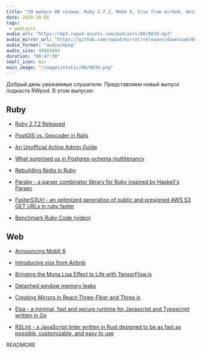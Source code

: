 ```yaml
---
title: "39 выпуск 08 сезона. Ruby 2.7.2, MobX 6, Visx from Airbnb, detached window memory leaks, Parsby, FasterS3Url, Elsa, RSLint и прочее"
date: 2020-10-05
tags:
 - podcasts
audio_url: "https://mp3.rwpod-assets.com/podcasts/08/0839.mp3"
audio_mirror_url: "https://github.com/rwpod/mirror/releases/download/08.39/0839.mp3"
audio_format: "audio/mpeg"
audio_size: 48883004
duration: "00:47:30"
small_icon: mic
main_image: "/images/static/08/0839.png"
---
```


Добрый день уважаемые слушатели. Представляем новый выпуск подкаста RWpod. В этом выпуске:

## Ruby

 - [Ruby 2.7.2 Released](https://www.ruby-lang.org/en/news/2020/10/02/ruby-2-7-2-released/)
 - [PostGIS vs. Geocoder in Rails](https://pganalyze.com/blog/postgis-rails-geocoder)
 - [An Unofficial Active Admin Guide](https://skryukov.github.io/rails/activeadmin/2020/09/29/an-unofficial-active-admin-guide)
 - [What surprised us in Postgres-schema multitenancy](https://blog.arkency.com/what-surprised-us-in-postgres-schema-multitenancy/)


 - [Rebuilding Redis in Ruby](https://redis.pjam.me/)
 - [Parsby - a parser combinator library for Ruby inspired by Haskell's Parsec](https://github.com/jolmg/parsby)
 - [FasterS3Url - an optimized generation of public and presigned AWS S3 GET URLs in ruby faster](https://github.com/jrochkind/faster_s3_url)
 - [Benchmark Ruby Code (video)](https://www.driftingruby.com/episodes/benchmark-ruby-code)

## Web

 - [Announcing MobX 6](https://michel.codes/blogs/mobx6)
 - [Introducing visx from Airbnb](https://medium.com/airbnb-engineering/introducing-visx-from-airbnb-fd6155ac4658)
 - [Bringing the Mona Lisa Effect to Life with TensorFlow.js](https://blog.tensorflow.org/2020/09/bringing-mona-lisa-effect-to-life-tensorflow-js.html)
 - [Detached window memory leaks](https://web.dev/detached-window-memory-leaks/)


 - [Creating Mirrors in React-Three-Fiber and Three.js](https://tympanus.net/codrops/2020/09/30/creating-mirrors-in-react-three-fiber-and-three-js/)
 - [Elsa - a minimal, fast and secure runtime for Javascript and Typescript written in Go](https://github.com/elsaland/elsa)
 - [RSLint - a JavaScript linter written in Rust designed to be as fast as possible, customizable, and easy to use](https://github.com/RDambrosio016/RSLint)

READMORE
